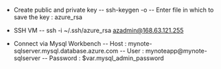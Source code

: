 - Create public and private key
-- ssh-keygen -o
-- Enter file in which to save the key : azure_rsa

- SSH VM
-- ssh -i ~/.ssh/azure_rsa azadmin@168.63.121.255

- Connect via Mysql Workbench
-- Host : mynote-sqlserver.mysql.database.azure.com
-- User : mynoteapp@mynote-sqlserver
-- Password : $var.mysql_admin_password